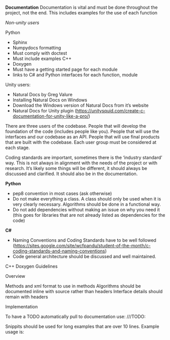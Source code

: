 **Documentation**
Documentation is vital and must be done throughout the project, not the end. This includes examples for the use of each function

*Non-unity users*

Python
* Sphinx
* Numpydocs formatting
* Must comply with doctest
* Must include examples
C++ 
* Doxygen
* Must have a getting started page for each module
* links to C# and Python interfaces for each function, module


Unity users:

* Natural Docs by Greg Valure
* Installing Natural Docs on Windows
* Download the Windows version of Natural Docs from it’s website
*  Natural Docs for Unity plugin (https://unitysquid.com/create-c-documentation-for-unity-like-a-pro/)
	
There are three users of the codebase. People that will develop the foundation of the code (includes people like you). People that will use the interfaces and our codebase as an API. People that will use final products that are built with the codebase.  Each user group must be considered at each stage. 

Coding standards are important, sometimes there is the ‘industry standard’ way. This is not always in alignment with the needs of the project or with research.  It’s likely some things will be different, it should always be discussed and clarified. It should also be in the documentation. 

**Python**

* pep8 convention in most cases (ask otherwise)
* Do not make everything a class. A class should only be used when it is very clearly necessary. Algorithms should be done in a functional way. 
* Do not add dependencies without making an issue on why you need it (this goes for libraries that are not already listed as dependencies for the code)

**C#**

* Naming Conventions and Coding Standards have to be well followed (https://sites.google.com/site/wcfpandu/student-of-the-month/c-coding-standards-and-naming-conventions)
* Code general architecture should be discussed and well maintained.



C++ Doxygen Guidelines

Overview

Methods and xml format to use in methods
Algorithms should be documented inline with source rather than headers
Interface details should remain with headers

Implementation

To have a TODO automatically pull to documentation use:
///TODO: 

Snippits should be used for long examples that are over 10 lines. Example usage is:
